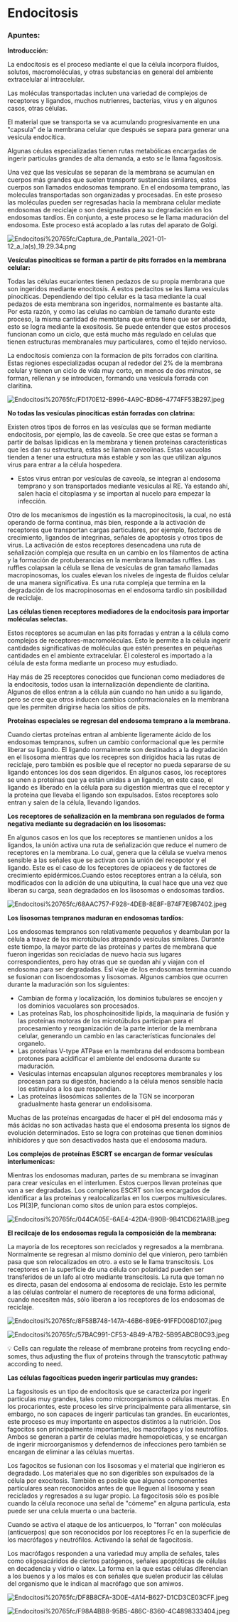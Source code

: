 # Endocitosis

### Apuntes:

**Introducción:**

La endocitosis es el proceso mediante el que la célula incorpora fluídos, solutos, macromoléculas, y otras substancias en general del ambiente extracelular al intracelular.

Las moléculas transportadas incluten una variedad de complejos de receptores y ligandos, muchos nutrienres, bacterias, virus y en algunos casos, otras células.

El material que se transporta se va acumulando progresivamente en una "capsula" de la membrana celular que después se separa para generar una vesícula endocítica. 

Algunas céulas especializadas tienen rutas metabólicas encargadas de ingerir particulas grandes   de alta demanda, a esto se le llama fagositosis.

Una vez que las vesículas se separan de la membrana se acumulan en cuerpos más grandes que suelen transportr sustancias similares, estos cuerpos son llamados endosomas temprano. En el endosoma temprano, las moleculas transportadas son organizadas y procesadas. En este proseso las moléculas pueden ser regresadas hacia la membrana celular mediate endosomas de reciclaje o son designadas para su degradación en los endosomas tardíos. En conjunto, a este proceso se le llama maduración del endosoma. Este proceso está acoplado a las rutas del aparato de Golgi.

![Endocitosi%20765fc/Captura_de_Pantalla_2021-01-12_a_la(s)_19.29.34.png](Endocitosi%20765fc/Captura_de_Pantalla_2021-01-12_a_la(s)_19.29.34.png)

**Vesículas pinocíticas se forman a partir de pits forrados en la membrana celular:**

Todas las células eucariontes tienen pedazos de su propia membrana que son ingeridos mediante enocitosis. A estos pedacitos se les llama vesículas pinocíticas. Dependiendo del tipo celular es la tasa mediante la cual pedazos de esta membrana son ingeridos, normalmente es bastante alta. Por esta razón, y como las celulas no cambian de tamaño durante este proceso, la misma cantidad de membtana que entra tiene que ser añadida, esto se logra mediante la exositosis. Se puede entender que estos procesos funcionan como un ciclo, que está mucho más regulado en celulas que tienen estructuras membranales muy particulares, como el tejido nervioso.

La endocitosis comienza con la formacion de pits forrados con claritina. Estas regiones especializadas ocupan al rededor del 2% de la membrana celular y tienen un ciclo de vida muy corto, en menos de dos minutos, se forman, rellenan y se introducen, formando una vesícula forrada con claritina.

![Endocitosi%20765fc/FD170E12-B996-4A9C-BD86-4774FF53B297.jpeg](Endocitosi%20765fc/FD170E12-B996-4A9C-BD86-4774FF53B297.jpeg)

**No todas las vesículas pinocíticas están forradas con clatrina:**

Existen otros tipos de forros en las vesículas que se forman mediante endocitosis, por ejemplo, las de caveola. Se cree que estas se forman a partir de balsas lipídicas en la membrana y tienen proteínas características que les dan su estructura, estas se llaman caveolinas. Estas vacuolas tienden a tener una estructura más estable y son las que utilizan algunos virus para entrar a la célula hospedera. 

- Estos virus entran por vesículas de caveola, se integran al endosoma temprano y son transportados mediante vesículas al RE. Ya estando ahí, salen hacia el citoplasma y se importan al nucelo para empezar la infección.

Otro de los mecanismos de ingestión es la macropinocitosis, la cual, no está operando de forma continua, más bien, responde a la activación de receptores que transportan cargas particulares, por ejemplo, factores de crecimiento, ligandos de integrinas, señales de apoptosis y otros tipos de virus. La activación de estos receptores desencadena una ruta de señalización compleja que resulta en un cambio en los filamentos de actina y la formación de protuberancias en la membrana llamadas ruffles. Las ruffles colapsan la célula se llena de vesículas de gran tamaño llamadas macropinosomas, los cuales elevan los niveles de ingesta de fluidos celular de una manera significativa. Es una ruta compleja que termina en la degradación de los macropinosomas en el endosoma tardío sin posibilidad de reciclaje. 

**Las células tienen receptores mediadores de la endocitosis para importar moléculas selectas.**

Estos receptores se acumulan en las pits forradas y entran a la célula como complejos de receptores-macromoléculas. Esto le permite a la célula ingerir cantidades significativas de moléculas que estén presentes en pequeñas cantidades en el ambiente extracelular. El colesterol es importado a la célula de esta forma mediante un proceso muy estudiado.

Hay más de 25 receptores conocidos que funcionan como mediadores de la endocitosis, todos usan la internalización dependiente de claritina. Algunos de ellos entran a la célula aún cuando no han unido a su ligando, pero se cree que otros inducen cambios conformacionales en la membrana que les permiten dirigirse hacia los sitios de pits.

**Proteínas especiales se regresan del endosoma temprano a la membrana.** 

Cuando ciertas proteínas entran al ambiente ligeramente ácido de los endosomas tempranos, sufren un cambio conformacional que les permite liberar su ligando. El ligando normalmente son destinados a la degradación en el lisosoma mientras que los recepres son dirigidos hacia las rutas de reciclaje, pero también es posible que el receptor no pueda separarse de su ligando entonces los dos sean digeridos. En algunos casos, los receptores se unen a proteínas que ya están unidas a un ligando, en este caso, el ligando es liberado en la célula para su digestión mientras que el receptor y la proteína que llevaba el ligando son expulsados. Estos receptores solo entran y salen de la célula, llevando ligandos. 

**Los receptores de señalización en la membrana son regulados de forma negativa mediante su degradación en los lisosomas:**

En algunos casos en los que los receptores se mantienen unidos a los ligandos, la unión activa una ruta de señalización que  reduce el numero de receptores en la membrana. Lo cual, genera que la célula se vuelva menos sensible a las señales que se activan con la unión del recepotor y el ligando. Este es el caso de los feceptores de opiaceos y de factores de crecimiento epidérmicos.Cuando estos receptores entran a la célula, son modificados con la adición de una ubiquitina, la cual hace que una vez que liberan su carga, sean degradados en los lisosomas o endosomas tardíos. 

![Endocitosi%20765fc/68AAC757-F928-4DEB-8E8F-B74F7E9B7402.jpeg](Endocitosi%20765fc/68AAC757-F928-4DEB-8E8F-B74F7E9B7402.jpeg)

**Los lisosomas tempranos maduran en endosomas tardíos:**

Los endosomas tempranos son relativamente pequeños y deambulan por la célula a travez de los microtúbulos atrapando vesículas similares. Durante este tiempo, la mayor parte de las proteínas y partes de membrana que fueron ingeridas son recicladas de nuevo hacia sus lugares correspondientes, pero hay otras que se quedan ahí y viajan con el endosoma para ser degradadas. Esl viaje de los endosomas termina cuando se fusionan con lisoendosomas y lisosomas. Algunos cambios que ocurren durante la maduración son los siguientes:

- Cambian de forma y localización, los dominios tubulares se encojen y los dominios vacuolares son procesados.
- Las proteínas Rab, los phosphoinositide lipids, la maquinaria de fusión y las proteínas motoras de los microtúbulos participan para el procesamiento y reorganización de la parte interior de la membrana celular, generando un cambio en las características funcionales del organelo.
- Las proteínas V-type ATPase en la membrana del endosoma bombean protones para acidificar el ambiente del endosoma durante su maduración.
- Vesiculas internas encapsulan algunos receptores membranales y los procesan para su digestón, haciendo a la célula menos sensible hacia los estímulos a los que respondían.
- Las proteínas lisosómicas salientes de la TGN se incorporan gradualmente hasta generar un endolisisoma.

Muchas de las proteínas encargadas de hacer el pH del endosoma más y más ácidas no son activadas hasta que el endosoma presenta los signos de evolución determinados. Esto se logra con proteínas que tienen dominios inhibidores y que son desactivados hasta que el endosoma madura.

**Los complejos de proteínas ESCRT se encargan de formar vesículas interlumenicas:**

Mientras los endosomas maduran, partes de su membrana se invaginan para crear vesículas en el interlumen. Estos cuerpos llevan proteínas que van a ser degradadas. Los complenos ESCRT son los encargados de identificar a las proteínas y realocalizarlas en los cuerpos multivesiculares. Los PI(3)P, funcionan como sitos de union para estos complejos. 

![Endocitosi%20765fc/044CA05E-6AE4-42DA-B90B-9B41CD621A8B.jpeg](Endocitosi%20765fc/044CA05E-6AE4-42DA-B90B-9B41CD621A8B.jpeg)

**El recilcaje de los endosomas regula la composición de la membrana:**

La mayoría de los receptores son reciclados y regresados a la membrana. Normalmente se regresan al mismo dominio del que vinieron, pero también pasa que son relocalizados en otro. a esto se le llama transcitosis. Los receptores en la superficie de una célula con polaridad pueden ser transferidos de un lafo al otro mediante transcitosis.  La ruta que toman no es directa, pasan del endosoma al endosoma de reciclaje. Esto les permite a las células controlar el numero de receptores de una forma adicional, cuando necesiten más, sólo liberan a los receptores de los endosomas de reciclaje. 

![Endocitosi%20765fc/8F58B748-147A-46B6-89E6-91FFD008D107.jpeg](Endocitosi%20765fc/8F58B748-147A-46B6-89E6-91FFD008D107.jpeg)

![Endocitosi%20765fc/57BAC991-CF53-4B49-A7B2-5B95ABCB0C93.jpeg](Endocitosi%20765fc/57BAC991-CF53-4B49-A7B2-5B95ABCB0C93.jpeg)

<aside>
💡 Cells can regulate the release of membrane proteins from recycling endo- somes, thus adjusting the flux of proteins through the transcytotic pathway according to need.

</aside>

**Las células fagocíticas pueden ingerir particulas muy grandes:**

La fagositosis es un tipo de endocitosis que se caracteriza por ingerir particulas muy grandes, tales como microorganismos o células muertas. En los procariontes, este proceso les sirve principalmente para alimentarse, sin embargo, no son capaces de ingerir particulas tan grandes. En eucariontes, este proceso es muy importante en aspectos distintos a la nutrición. Dos fagocitos son principalmente importantes, los macrófagos y los neutrófilos. Ambos se generan a partir de celulas madre hemopoieticas, y se encargan de ingerir microorganismos y defendernos de infecciones pero también se encargan de eliminar a las células muertas. 

Los fagocitos se fusionan con los lisosomas y el material que ingirieron es degradado. Los materiales que no son digeribles son expulsados de la célula por exocitosis. También es posible que algunos componentes particulares sean reconocidos antes de que lleguen al lisosoma y sean reciclados y regresados a su lugar propio.  La fagocitosis sólo es posible cuando la célula reconoce una señal de "cómeme" en alguna particula, esta puede ser una celula muerta o una bacteria. 

Cuando se activa el ataque de los anticuerpos, lo "forran" con moléculas (anticuerpos) que son reconocidos por los receptores Fc en la superficie de los macrófagos y neutrófilos. Activando la señal de fagocitosis.

Los macrófagos responden a una variedad muy amplia de señales, tales como oligosacáridos de ciertos patógenos, señales apoptóticas de células en decadencia y vidrio o latex. La forma en la que estas células diferencian a los buenos y a los malos es con señales que suelen producir las células del organismo que le indican al macrófago que son amiwos.

![Endocitosi%20765fc/DF8B8CFA-3D0E-4A14-B627-D1CD3CE03CFF.jpeg](Endocitosi%20765fc/DF8B8CFA-3D0E-4A14-B627-D1CD3CE03CFF.jpeg)

![Endocitosi%20765fc/F98A4BB8-95B5-486C-8360-4C4898333404.jpeg](Endocitosi%20765fc/F98A4BB8-95B5-486C-8360-4C4898333404.jpeg)